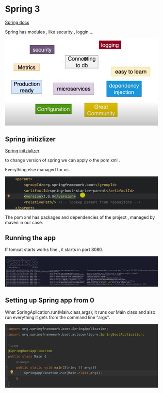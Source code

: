# Spring 3

[Spring docs](https://spring.io/projects/spring-boot)

Spring has modules , like security , loggin ...

![alt](./img/alt.jpg)

## Spring initizlizer

[Spring initzializer](https://start.spring.io/)

to change version of spring we can apply o the pom.xml .

Everything else managed for us.

![](./img/pom.jpg)

The pom xml has packages and dependencies of the project , managed by maven in our case.


## Running the app


If tomcat starts works fine , it starts in port 8080.

![alt](./img/tom.jpg)


## Setting up Spring app from 0
What SpringAplication.run(Main.class,args); it runs our Main class and also run everything it gets from the command line "args".

![alt](./img/setupSpring.jpg)

